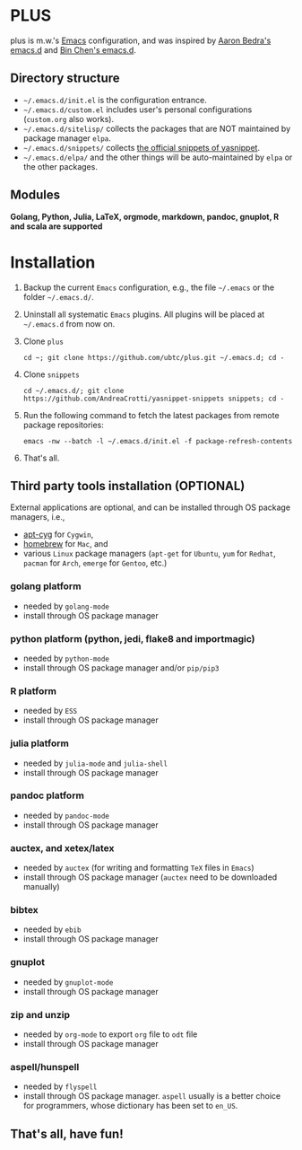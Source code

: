 PLUS
====

plus is m.w.'s [Emacs](https://www.gnu.org/software/emacs/) configuration, and was inspired by
    [Aaron Bedra's emacs.d](https://github.com/abedra/emacs.d) and [Bin Chen's emacs.d](https://github.com/redguardtoo/emacs.d).

## Directory structure
- `~/.emacs.d/init.el` is the configuration entrance.
- `~/.emacs.d/custom.el` includes user's personal configurations (`custom.org` also works).
- `~/.emacs.d/sitelisp/` collects the packages that are NOT maintained by package manager `elpa`.
- `~/.emacs.d/snippets/` collects [the official snippets of yasnippet](https://github.com/AndreaCrotti/yasnippet-snippets).
- `~/.emacs.d/elpa/` and the other things will be auto-maintained by `elpa` or the other packages.

## Modules
**Golang, Python, Julia, LaTeX, orgmode, markdown, pandoc, gnuplot, R and scala are supported**

# Installation
1. Backup the current `Emacs` configuration, e.g., the file `~/.emacs` or the folder `~/.emacs.d/`.
1. Uninstall all systematic `Emacs` plugins. All plugins will be placed at `~/.emacs.d` from now on.
1. Clone `plus`

    `cd ~; git clone https://github.com/ubtc/plus.git ~/.emacs.d; cd -`

1. Clone `snippets`

    `cd ~/.emacs.d/; git clone https://github.com/AndreaCrotti/yasnippet-snippets snippets; cd -`

1. Run the following command to fetch the latest packages from remote package repositories:

    `emacs -nw --batch -l ~/.emacs.d/init.el -f package-refresh-contents`

1. That's all.

## Third party tools installation (OPTIONAL)
External applications are optional, and can be installed through OS package managers, i.e.,
- [apt-cyg](https://github.com/transcode-open/apt-cyg) for `Cygwin`,
- [homebrew](https://github.com/mxcl/homebrew) for `Mac`, and
- various `Linux` package managers (`apt-get` for `Ubuntu`, `yum` for `Redhat`, `pacman` for `Arch`, `emerge` for `Gentoo`, etc.)

### golang platform
- needed by `golang-mode`
- install through OS package manager

### python platform (python, jedi, flake8 and importmagic)
- needed by `python-mode`
- install through OS package manager and/or `pip/pip3`

### R platform
- needed by `ESS`
- install through OS package manager

### julia platform
- needed by `julia-mode` and `julia-shell`
- install through OS package manager

### pandoc platform
- needed by `pandoc-mode`
- install through OS package manager

### auctex, and xetex/latex
- needed by `auctex` (for writing and formatting `TeX` files in `Emacs`)
- install through OS package manager (`auctex` need to be downloaded manually)

### bibtex
- needed by `ebib`
- install through OS package manager

### gnuplot
- needed by `gnuplot-mode`
- install through OS package manager

### zip and unzip
- needed by `org-mode` to export `org` file to `odt` file
- install through OS package manager

### aspell/hunspell
- needed by `flyspell`
- install through OS package manager. `aspell` usually is a better choice for programmers, whose dictionary has been set to `en_US`.

## That's all, have fun!

